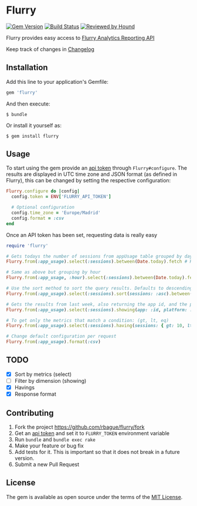# Flurry
[![Gem Version](https://badge.fury.io/rb/flurry.svg)](https://badge.fury.io/rb/flurry)
[![Build Status](https://travis-ci.org/rbague/flurry.svg?branch=master)](https://travis-ci.org/rbague/flurry)
[![Reviewed by Hound](https://img.shields.io/badge/Reviewed_by-Hound-8E64B0.svg)](https://houndci.com)

Flurry provides easy access to [Flurry Analytics Reporting API](https://developer.yahoo.com/flurry/docs/api/code/analyticsapi/)

Keep track of changes in [Changelog](https://github.com/rbague/flurry/blob/master/CHANGELOG.md)

## Installation

Add this line to your application's Gemfile:

```ruby
gem 'flurry'
```

And then execute:

    $ bundle

Or install it yourself as:

    $ gem install flurry

## Usage

To start using the gem provide an [api token] through `Flurry#configure`.
The results are displayed in UTC time zone and JSON format (as defined in Flurry), this can be changed by setting the respective configuration:
```ruby
Flurry.configure do |config|
  config.token = ENV['FLURRY_API_TOKEN']

  # Optional configuration
  config.time_zone = 'Europe/Madrid'
  config.format = :csv
end
```

Once an API token has been set, requesting data is really easy
```ruby
require 'flurry'

# Gets todays the number of sessions from appUsage table grouped by day (default)
Flurry.from(:app_usage).select(:sessions).between(Date.today).fetch # HTTP::Response

# Same as above but grouping by hour
Flurry.from(:app_usage, :hour).select(:sessions).between(Date.today).fetch

# Use the sort method to sort the query results. Defaults to descending
Flurry.from(:app_usage).select(:sessions).sort(sessions: :asc).between(Date.today).fetch

# Gets the results from last week, also returning the app id, and the platform name (showing accepts an array as the key values)
Flurry.from(:app_usage).select(:sessions).showing(app: :id, platform: :name).between(Date.today - 7, Date.today).fetch

# To get only the metrics that match a condition: (gt, lt, eq)
Flurry.from(:app_usage).select(:sessions).having(sessions: { gt: 10, lt: 100 }).between(Date.today).fetch

# Change default configuration per request
Flurry.from(:app_usage).format(:csv)
```

## TODO

- [x] Sort by metrics (select)
- [ ] Filter by dimension (showing)
- [x] Havings
- [x] Response format

## Contributing

1. Fork the project https://github.com/rbague/flurry/fork
2. Get an [api token] and set it to `FLURRY_TOKEN` environment variable
3. Run `bundle` and `bundle exec rake`
4. Make your feature or bug fix
5. Add tests for it. This is important so that it does not break in a future version.
6. Submit a new Pull Request

## License

The gem is available as open source under the terms of the [MIT License](https://opensource.org/licenses/MIT).

[api token]: https://developer.yahoo.com/flurry/docs/api/code/apptoken/
